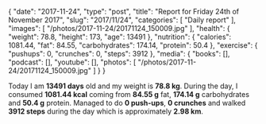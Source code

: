 {
    "date": "2017-11-24",
    "type": "post",
    "title": "Report for Friday 24th of November 2017",
    "slug": "2017\/11\/24",
    "categories": [
        "Daily report"
    ],
    "images": [
        "\/photos\/2017-11-24\/20171124_150009.jpg"
    ],
    "health": {
        "weight": 78.8,
        "height": 173,
        "age": 13491
    },
    "nutrition": {
        "calories": 1081.44,
        "fat": 84.55,
        "carbohydrates": 174.14,
        "protein": 50.4
    },
    "exercise": {
        "pushups": 0,
        "crunches": 0,
        "steps": 3912
    },
    "media": {
        "books": [],
        "podcast": [],
        "youtube": [],
        "photos": [
            "\/photos\/2017-11-24\/20171124_150009.jpg"
        ]
    }
}

Today I am <strong>13491 days</strong> old and my weight is <strong>78.8 kg</strong>. During the day, I consumed <strong>1081.44 kcal</strong> coming from <strong>84.55 g</strong> fat, <strong>174.14 g</strong> carbohydrates and <strong>50.4 g</strong> protein. Managed to do <strong>0 push-ups</strong>, <strong>0 crunches</strong> and walked <strong>3912 steps</strong> during the day which is approximately <strong>2.98 km</strong>.